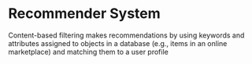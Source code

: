 # Recommender System

Content-based filtering makes recommendations by using keywords and attributes assigned to objects in a database (e.g., items in an online marketplace) and matching them to a user profile
